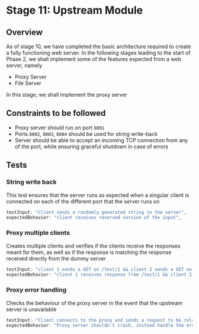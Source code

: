 # Stage 11: Upstream Module 

## Overview
As of stage 10, we have completed the basic architecture required to create a fully functioning web server. In the following stages leading to the start of Phase 2, we shall implement some of the features expected from a web server, namely
- Proxy Server
- File Server

In this stage, we shall implement the proxy server

## Constraints to be followed 
- Proxy server should run on port `8001`
- Ports `8002`, `8003`, `8004` should be used for string write-back
- Server should be able to accept an incoming TCP connection from any of the port, while ensuring graceful shutdown in case of errors


## Tests

### String write back
This test ensures that the server runs as expected when a singular client is connected on each of the different port that the server runs on
```js        
testInput: "Client sends a randomly generated string to the server",
expectedBehavior: "client receives reversed version of the input",
```

### Proxy multiple clients
Creates multiple clients and verifies if the clients receive the responses meant for them, as well as if the response is matching the response received directly from the dummy server
```js
testInput: "client 1 sends a GET on /test/1 && client 2 sends a GET on /test/2",
expectedBehavior: "client 1 receives response from /test/1 && client 2 gets response from /test/2",
```

### Proxy error handling
Checks the behaviour of the proxy server in the event that the upstream server is unavailable
```js
testInput: "Client connects to the proxy and sends a request to be relayed to the upstream server",
expectedBehavior: "Proxy server shouldn't crash, instead handle the error gracefully",
```
